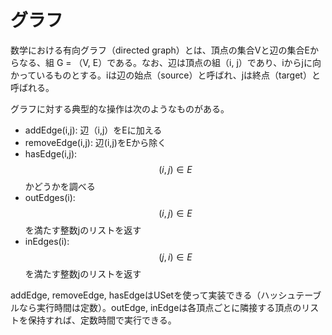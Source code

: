 # グラフ
数学における有向グラフ（directed graph）とは、頂点の集合Vと辺の集合Eからなる、組 G = （V, E）である。なお、辺は頂点の組（i, j）であり、iからjに向かっているものとする。iは辺の始点（source）と呼ばれ、jは終点（target）と呼ばれる。

グラフに対する典型的な操作は次のようなものがある。

- addEdge(i,j): 辺（i,j）をEに加える
- removeEdge(i,j): 辺(i,j)をEから除く
- hasEdge(i,j): $$ (i,j) \in E $$ かどうかを調べる
- outEdges(i): $$ (i,j) \in E $$ を満たす整数jのリストを返す
- inEdges(i):  $$ (j,i) \in E $$ を満たす整数jのリストを返す

addEdge, removeEdge, hasEdgeはUSetを使って実装できる（ハッシュテーブルなら実行時間は定数）。outEdge, inEdgeは各頂点ごとに隣接する頂点のリストを保持すれば、定数時間で実行できる。
